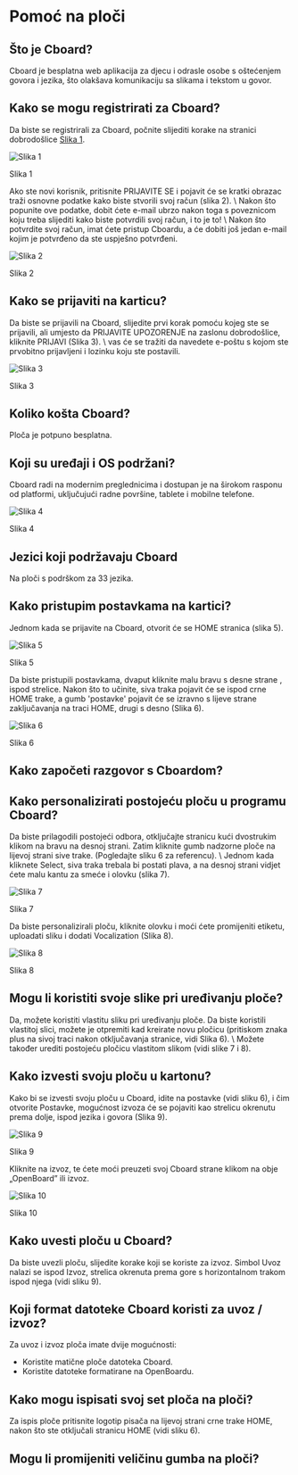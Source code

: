 # Pomoć na ploči

## Što je Cboard?

Cboard je besplatna web aplikacija za djecu i odrasle osobe s oštećenjem govora i jezika, što olakšava komunikaciju sa slikama i tekstom u govor.

## Kako se mogu registrirati za Cboard?

Da biste se registrirali za Cboard, počnite slijediti korake na stranici dobrodošlice [Slika 1](#Figure1).

![Slika 1](/images/help/image11.png "Figure 1")

Slika 1

Ako ste novi korisnik, pritisnite PRIJAVITE SE i pojavit će se kratki obrazac traži osnovne podatke kako biste stvorili svoj račun (slika 2). \ Nakon što popunite ove podatke, dobit ćete e-mail ubrzo nakon toga s poveznicom koju treba slijediti kako biste potvrdili svoj račun, i to je to! \ Nakon što potvrdite svoj račun, imat ćete pristup Cboardu, a će dobiti još jedan e-mail kojim je potvrđeno da ste uspješno potvrđeni.

![Slika 2](/images/help/image2.png "Figure 2")

Slika 2

## Kako se prijaviti na karticu?

Da biste se prijavili na Cboard, slijedite prvi korak pomoću kojeg ste se prijavili, ali umjesto da PRIJAVITE UPOZORENJE na zaslonu dobrodošlice, kliknite PRIJAVI (Slika 3). \ vas će se tražiti da navedete e-poštu s kojom ste prvobitno prijavljeni i lozinku koju ste postavili.

![Slika 3](/images/help/image3.png "Figure 3")

Slika 3

## Koliko košta Cboard?

Ploča je potpuno besplatna.

## Koji su uređaji i OS podržani?

Cboard radi na modernim preglednicima i dostupan je na širokom rasponu od platformi, uključujući radne površine, tablete i mobilne telefone.

![Slika 4](/images/help/image4.png "Figure 4")

Slika 4

## Jezici koji podržavaju Cboard

Na ploči s podrškom za 33 jezika.

## Kako pristupim postavkama na kartici?

Jednom kada se prijavite na Cboard, otvorit će se HOME stranica (slika 5).

![Slika 5](/images/help/image15.png "Figure 5")

Slika 5

Da biste pristupili postavkama, dvaput kliknite malu bravu s desne strane , ispod strelice. Nakon što to učinite, siva traka pojavit će se ispod crne HOME trake, a gumb 'postavke' pojavit će se izravno s lijeve strane zaključavanja na traci HOME, drugi s desno (Slika 6).

![Slika 6](/images/help/image16.png "Figure 6")

Slika 6

## Kako započeti razgovor s Cboardom?

## Kako personalizirati postojeću ploču u programu Cboard?

Da biste prilagodili postojeći odbora, otključajte stranicu kući dvostrukim klikom na bravu na desnoj strani. Zatim kliknite gumb nadzorne ploče na lijevoj strani sive trake. (Pogledajte sliku 6 za referencu). \ Jednom kada kliknete Select, siva traka trebala bi postati plava, a na desnoj strani vidjet ćete malu kantu za smeće i olovku (slika 7).

![Slika 7](/images/help/image7.png "Figure 7")

Slika 7

Da biste personalizirali ploču, kliknite olovku i moći ćete promijeniti etiketu, uploadati sliku i dodati Vocalization (Slika 8).

![Slika 8](/images/help/image18.png "Figure 8")

Slika 8

## Mogu li koristiti svoje slike pri uređivanju ploče?

Da, možete koristiti vlastitu sliku pri uređivanju ploče. Da biste koristili vlastitoj slici, možete je otpremiti kad kreirate novu pločicu (pritiskom znaka plus na sivoj traci nakon otključavanja stranice, vidi Slika 6). \ Možete također urediti postojeću pločicu vlastitom slikom (vidi slike 7 i 8).

## Kako izvesti svoju ploču u kartonu?

Kako bi se izvesti svoju ploču u Cboard, idite na postavke (vidi sliku 6), i čim otvorite Postavke, mogućnost izvoza će se pojaviti kao strelicu okrenutu prema dolje, ispod jezika i govora (Slika 9).

![Slika 9](/images/help/image19.png "Figure 9")

Slika 9

Kliknite na izvoz, te ćete moći preuzeti svoj Cboard strane klikom na obje „OpenBoard” ili izvoz.

![Slika 10](/images/help/image10.png "Figure 10")

Slika 10

## Kako uvesti ploču u Cboard?

Da biste uvezli ploču, slijedite korake koji se koriste za izvoz. Simbol Uvoz nalazi se ispod Izvoz, strelica okrenuta prema gore s horizontalnom trakom ispod njega (vidi sliku 9).

## Koji format datoteke Cboard koristi za uvoz / izvoz?

Za uvoz i izvoz ploča imate dvije mogućnosti:

- Koristite matične ploče datoteka Cboard.
- Koristite datoteke formatirane na OpenBoardu.

## Kako mogu ispisati svoj set ploča na ploči?

Za ispis ploče pritisnite logotip pisača na lijevoj strani crne trake HOME, nakon što ste otključali stranicu HOME (vidi sliku 6).

## Mogu li promijeniti veličinu gumba na ploči?